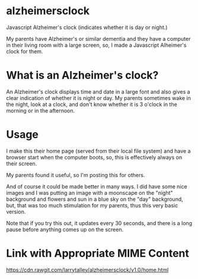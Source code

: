 # alzheimersclock
Javascript Alzheimer's clock (indicates whether it is day or night.)

My parents have Alzheimer's or similar dementia and they have a computer in their living room with a large screen, so, I made a Javascript Alheimer's clock for them.

# What is an Alzheimer's clock?
An Alzheimer's clock displays time and date in a large font and also gives a clear indication of whether it is night or day. My parents sometimes wake in the night, look at a clock, and don't know whether it is 3 o'clock in the morning or in the afternoon. 

# Usage
I make this their home page (served from their local file system) and have a browser start when the computer boots, so, this is effectively always on their screen.

My parents found it useful, so I'm posting this for others.

And of course it could be made better in many ways. I did have some nice images and I was putting an image with a moonscape on the "night" background and flowers and sun in a blue sky on the "day" background, but, that was too much stimulation for my parents, thus this very basic version.

Note that if you try this out, it updates every 30 seconds, and there is a long pause before anything comes up on the screen.

# Link with Appropriate MIME Content
https://cdn.rawgit.com/larrytalley/alzheimersclock/v1.0/home.html
